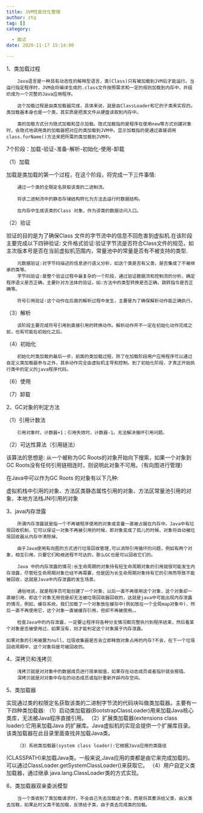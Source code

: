 ```yaml
---
title: JVM性能优化整理
author: ztq
tag: []
category:

  - 面试
date: 2020-11-17 15:14:00

---
```


1、类加载过程

		Java语言是一种具有动态性的解释型语言，类(Class)只有被加载到JVM后才能运行。当运行指定程序时，JVM会将编译生成的.class文件按照需求和一定的规则加载到内存中，并组织成为一个完整的Java应用程序。

		这个加载过程是由类加载器完成，具体来说，就是由ClassLoader和它的子类来实现的。类加载器本身也是一个类，其实质是把类文件从硬盘读取到内存中。

		类的加载方式分为隐式加载和显示加载。隐式加载指的是程序在使用new等方式创建对象时，会隐式地调用类的加载器把对应的类加载到JVM中。显示加载指的是通过直接调用class.forName()方法来把所需的类加载到JVM中。

7个阶段：加载-验证-准备-解析-初始化-使用-卸载

（1）加载

加载是类加载的第一个过程，在这个阶段，将完成一下三件事情:

		通过一个类的全限定名获取该类的二进制流。

		将该二进制流中的静态存储结构转化为方法去运行时数据结构。

		在内存中生成该类的Class 对象，作为该类的数据访问入口。

（2）验证

验证的目的是为了确保Class 文件的字节流中的信息不回危害到虚拟机.在该阶段主要完成以下四钟验证:
		文件格式验证∶验证字节流是否符合Class文件的规范，如主次版本号是否在当前虚拟机范围内，常量池中的常量是否有不被支持的类型.

		元数据验证∶对字节码描述的信息进行语义分析，如这个类是否有父类，是否集成了不被继承的类等。
		字节码验证∶是整个验证过程中最复杂的一个阶段，通过验证数据流和控制流的分析，确定程序语义是否正确，主要针对方法体的验证。如∶方法中的类型转换是否正确，跳转指令是否正确等。

		符号引用验证∶这个动作在后面的解析过程中发生，主要是为了确保解析动作能正确执行。

（3）解析

		该阶段主要完成符号引用到直接引用的转换动作。解析动作并不一定在初始化动作完成之前，也有可能在初始化之后。

（4）初始化

		初始化时类加载的最后一步，前面的类加载过程，除了在加载阶段用户应用程序可以通过自定义类加载器参与之外，其余动作完全由虚拟机主导和控制。到了初始化阶段，才真正开始执行类中的定义的java程序代码。

（6）使用

（7）卸载

2、GC对象的判定方法

（1）引用计数法

		引用对象时，计数器+1；引用失效时，计数器-1。无法解决循环引用问题。

（2）可达性算法（引用链法）

该算法的思想是: 从一个被称为GC Roots的对象开始向下搜索，如果一个对象到GC Roots没有任何引用链相连时，则说明此对象不可用。（有向图进行管理）

在Java中可以作为GC Roots 的对象有以下几种:

虚拟机栈中引用的对象、方法区类静态属性引用的对象、方法区常量池引用的对象、本地方法栈JNI引用的对象

3、java内存泄露

		所谓内存泄露就是指一个不再被程序使用的对象或变量一直被占据在内存中。Java中有垃圾回收机制，它可以保证一对象不再被引用的时候，即对象变成了孤儿的时候，对象将自动被垃圾回收器从内存中清除掉。

		由于Java使用有向图的方式进行垃圾回收管理,可以消除引用循环的问题，例如有两个对象，相互引用，只要它们和根进程不可达的，那么GC也是可以回收它们的。

		Java 中的内存泄露的情况:长生命周期的对象持有短生命周期对象的引用就很可能发生内存泄露，尽管短生命周期对象已经不再需要，但是因为长生命周期对象持有它的引用而导致不能被回收，这就是Java中内存泄露的发生场景。

		通俗地说，就是程序员可能创建了一个对象，以后一直不再使用这个对象，这个对象却一直被引用，即这个对象无用但是却无法被垃圾回收器回收的，这就是java中可能出现内存泄露的情况，例如，缓存系统，我们加载了一个对象放在缓存中(例如放在一个全局map对象中)，然后一直不再使用它，这个对象一直被缓存引用，但却不再被使用。。

		检查Java中的内存泄露，一定要让程序将各种分支情况都完整执行到程序结束，然后看某个对象是否被使用过，如果没有，则才能判定这个对象属于内存泄露。

	如果对象的引用被置为null，垃圾收集器是否会立即释放对象占用的内存?不会，在下一个垃圾回收周期中，这个对象将是可被回收的。

4、深拷贝和浅拷贝

		浅拷贝就是对对象中的数据成员进行简单赋值，如果存在动态成员或者指针就会报错。
		深拷贝就是对对象中存在的动态成员或指针重新开辟内存空间。

5、类加载器

实现通过类的权限定名获取该类的二进制字节流的代码块叫做类加载器。主要有一下四种类加载器:
		（1）启动类加载器(BootstrapClassLoader)用来加载Java核心类库，无法被Java程序直接引用。
		（2）扩展类加载器(extensions class loader):它用来加载Java 的扩展库。Java虚拟机的实现会提供一个扩展库目录。该类加载器在此目录里面查找并加载Java类。

		（3）系统类加载器(system class loader):它根据Java应用的类路径
(CLASSPATH)来加载Java类。一般来说,Java应用的类都是由它来完成加载的。可以通过ClassLoader.getSystemClassLoader()来获取它。
		（4）用户自定义类加载器，通过继承 java.lang.ClassLoader类的方式实现。

6、类加载器双亲委派模型

		当一个类收到了类加载请求时，不会自己先去加载这个类，而是将其委派给父类，由父类去加载，如果此时父类不能加载，反馈给子类，由子类去完成类的加载。